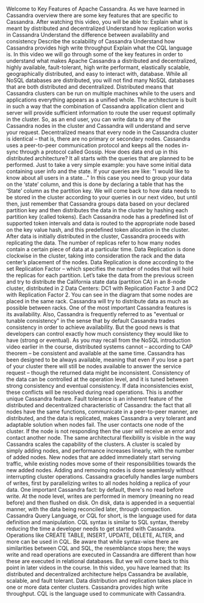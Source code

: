 Welcome to Key Features of Apache Cassandra. As we have learned in Cassandra overview there are
some key features that are specific to Cassandra. After watching this video, you will be able to:
Explain what is meant by distributed and decentralized
Understand how replication works in Cassandra Understand the difference between
availability and consistency Describe the scalability of Cassandra
Understand how Cassandra provides high write throughput
Explain what the CQL language is. In this video we will go through some of
the key features in order to understand what makes Apache Cassandra a distributed and decentralized,
highly available, fault-tolerant, high write performant, elastically scalable, geographically
distributed, and easy to interact with, database. While all NoSQL databases are distributed,
you will not find many NoSQL databases that are both distributed and decentralized.
Distributed means that Cassandra clusters can be run on multiple machines while to the users
and applications everything appears as a unified whole.
The architecture is built in such a way that the combination of Cassandra application client
and server will provide sufficient information to route the user request optimally in the cluster.
So, as an end user, you can write data to any of the Cassandra nodes in the cluster and Cassandra
will understand and serve your request. Decentralized means that every node in the
Cassandra cluster is identical – that is, there are no primary or secondary nodes.
Cassandra uses a peer-to-peer communication protocol and keeps all the nodes in-sync
through a protocol called Gossip. How does data end up in this distributed architecture?
It all starts with the queries that are planned to be performed.
Just to take a very simple example: you have some initial data containing user info
and the state. If your queries are like: "I would like to know about all users in a state..."
In this case you need to group your data on the ‘state’ column,
and this is done by declaring a table that has the ‘State’ column as the partition key.
We will come back to how data needs to be stored in the cluster according to your queries
in our next video, but until then, just remember that Cassandra groups data based on your declared
partition key and then distributes the data in the cluster by hashing each partition key
(called tokens). Each Cassandra node has a predefined list of supported token intervals
and data is routed to the appropriate node based on the key value hash, and this
predefined token allocation in the cluster. After data is initially distributed in the
cluster, Cassandra proceeds with replicating the data.
The number of replicas refer to how many nodes contain
a certain piece of data at a particular time.
Data Replication is done clockwise in the cluster, taking into consideration the rack and the data
center’s placement of the nodes. Data Replication is done according to the set Replication
Factor – which specifies the number of nodes that will hold the replicas for each partition.
Let’s take the data from the previous screen and try to distribute the California state data
(partition CA) in an 8-node cluster, distributed in 2 Data Centers: DC1 with Replication Factor 3
and DC2 with Replication Factor 2. You can see in the diagram that some nodes
are placed in the same rack. Cassandra will try to distribute data as much as possible between racks.
One of the most important Cassandra features is its availability.
Also, Cassandra is frequently referred to as "eventual or tunable consistency"
in the sense that by default Cassandra trades consistency in order to achieve
availability. But the good news is that developers can control exactly how much consistency
they would like to have (strong or eventual). As you may recall from the NoSQL introduction
video earlier in the course, distributed systems cannot – according to CAP theorem – be consistent
and available at the same time. Cassandra has been designed to be always available,
meaning that even if you lose a part of your cluster there will still be nodes available
to answer the service request – though the returned data might be inconsistent.
Consistency of the data can be controlled at the operation level, and it is tuned between
strong consistency and eventual consistency. If data inconsistencies exist, these conflicts
will be resolved during read operations. This is another unique Cassandra feature.
Fault tolerance is an inherent feature of the distributed and decentralized characteristic
of Cassandra: the fact that all nodes have the same functions, communicate in a peer-to-peer
manner, are distributed, and the data is replicated, makes Cassandra a very tolerant
and adaptable solution when nodes fail. The user contacts one node of the cluster.
If the node is not responding then the user will receive an error and contact another node.
The same architectural flexibility is visible in the way Cassandra
scales the capability of the clusters. A cluster is scaled by simply adding nodes,
and performance increases linearly, with the number of added nodes.
New nodes that are added immediately start serving traffic, while existing nodes move some of their
responsibilities towards the new added nodes. Adding and removing nodes is done seamlessly
without interrupting cluster operations. Cassandra gracefully handles large numbers
of writes, first by parallelizing writes to all nodes holding a replica of your data.
One important Cassandra fact: by default, there's no read before write.
At the node level, writes are performed in memory (meaning no read before) and then flushed on disk.
On disk, data is appended in a sequential manner, with the data being reconciled
later, through compaction. Cassandra Query Language,
or CQL for short, is the language used for data definition and manipulation. CQL syntax is
similar to SQL syntax, thereby reducing the time a developer needs to get started with Cassandra.
Operations like CREATE TABLE, INSERT, UPDATE, DELETE, ALTER, and more can be used in CQL.
Be aware that while syntax-wise there are similarities between CQL and SQL,
the resemblance stops here; the ways write and read operations are executed in Cassandra
are different than how these are executed in relational databases. But we will come back to
this point in later videos in the course. In this video, you have learned that:
Its distributed and decentralized architecture helps Cassandra be
available, scalable, and fault tolerant. Data distribution and replication takes
place in one or more data center clusters. Cassandra provides high write throughput.
CQL is the language used to communicate with Cassandra.